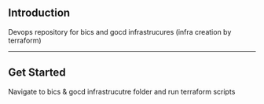 ## Introduction
Devops repository for bics and gocd infrastrucures (infra creation by terraform)

***
## Get Started
Navigate to bics & gocd infrastrucutre folder and run terraform scripts